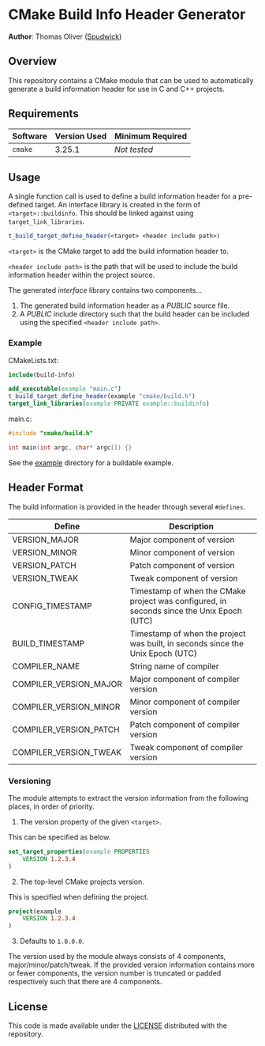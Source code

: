 # CMake Build Info Header Generator

**Author**: Thomas Oliver ([Spudwick](https://github.com/Spudwick))

## Overview

This repository contains a CMake module that can be used to automatically generate a build information header for use in C and C++ projects.

## Requirements

| Software | Version Used | Minimum Required |
|---|---|---|
| `cmake` | 3.25.1 | *Not tested* |

## Usage

A single function call is used to define a build information header for a pre-defined target.
An interface library is created in the form of `<target>::buildinfo`. This should be linked against using `target_link_libraries`.

```cmake
t_build_target_define_header(<target> <header include path>)
```

`<target>` is the CMake target to add the build information header to.

`<header include path>` is the path that will be used to include the build information header within the project source.

The generated *interface* library contains two components...
 1. The generated build information header as a *PUBLIC* source file.
 2. A *PUBLIC* include directory such that the build header can be included using the specified `<header include path>`.

### Example

CMakeLists.txt:
```cmake
include(build-info)

add_executable(example "main.c")
t_build_target_define_header(example "cmake/build.h")
target_link_libraries(example PRIVATE example::buildinfo)
```

main.c:
```C
#include "cmake/build.h"

int main(int argc, char* argc[]) {}
```

See the [example](example) directory for a buildable example.

## Header Format

The build information is provided in the header through several `#defines`.

| Define | Description |
|---|---|
| VERSION_MAJOR | Major component of version |
| VERSION_MINOR | Minor component of version |
| VERSION_PATCH | Patch component of version |
| VERSION_TWEAK | Tweak component of version |
| CONFIG_TIMESTAMP | Timestamp of when the CMake project was configured, in seconds since the Unix Epoch (UTC) |
| BUILD_TIMESTAMP | Timestamp of when the project was built, in seconds since the Unix Epoch (UTC) |
| COMPILER_NAME | String name of compiler |
| COMPILER_VERSION_MAJOR | Major component of compiler version |
| COMPILER_VERSION_MINOR | Minor component of compiler version |
| COMPILER_VERSION_PATCH | Patch component of compiler version |
| COMPILER_VERSION_TWEAK | Tweak component of compiler version |

### Versioning

The module attempts to extract the version information from the following places, in order of priority.

1) The version property of the given `<target>`.

This can be specified as below.
```cmake
set_target_properties(example PROPERTIES
    VERSION 1.2.3.4
)
```

2) The top-level CMake projects version.

This is specified when defining the project.
```cmake
project(example
    VERSION 1.2.3.4
)
```

3) Defaults to `1.0.0.0`.

The version used by the module always consists of 4 components, major/minor/patch/tweak. If the provided version information contains more or fewer components, the version number is truncated or padded respectively such that there are 4 components.

## License

This code is made available under the [LICENSE](LICENSE) distributed with the repository.
